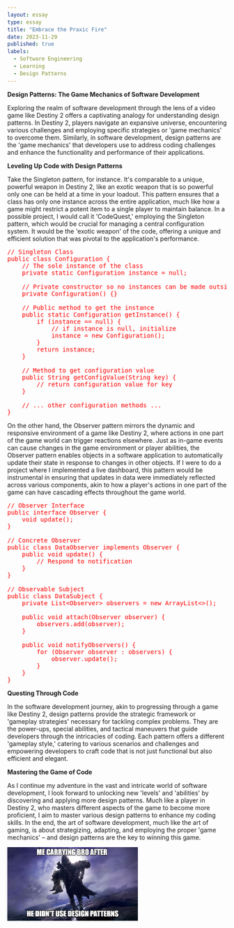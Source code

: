 ```yaml
---
layout: essay
type: essay
title: "Embrace the Praxic Fire"
date: 2023-11-29
published: true
labels:
  - Software Engineering
  - Learning
  - Design Patterns
---
```


<b>Design Patterns: The Game Mechanics of Software Development</b>

<p>Exploring the realm of software development through the lens of a video game like Destiny 2 offers a captivating analogy for understanding design patterns. In Destiny 2, players navigate an expansive universe, encountering various challenges and employing specific strategies or 'game mechanics' to overcome them. Similarly, in software development, design patterns are the 'game mechanics' that developers use to address coding challenges and enhance the functionality and performance of their applications.</p>

<b>Leveling Up Code with Design Patterns</b>

<p>Take the Singleton pattern, for instance. It's comparable to a unique, powerful weapon in Destiny 2, like an exotic weapon that is so powerful only one can be held at a time in your loadout. This pattern ensures that a class has only one instance across the entire application, much like how a game might restrict a potent item to a single player to maintain balance. In a possible project, I would call it 'CodeQuest,' employing the Singleton pattern, which would be crucial for managing a central configuration system. It would be the 'exotic weapon' of the code, offering a unique and efficient solution that was pivotal to the application's performance.</p>

<pre style="color: red;">
// Singleton Class
public class Configuration {
    // The sole instance of the class
    private static Configuration instance = null;

    // Private constructor so no instances can be made outside this class
    private Configuration() {}

    // Public method to get the instance
    public static Configuration getInstance() {
        if (instance == null) {
            // if instance is null, initialize
            instance = new Configuration();
        }
        return instance;
    }

    // Method to get configuration value
    public String getConfigValue(String key) {
        // return configuration value for key
    }

    // ... other configuration methods ...
}
</pre>

<p>On the other hand, the Observer pattern mirrors the dynamic and responsive environment of a game like Destiny 2, where actions in one part of the game world can trigger reactions elsewhere. Just as in-game events can cause changes in the game environment or player abilities, the Observer pattern enables objects in a software application to automatically update their state in response to changes in other objects. If I were to do a project where I implemented a live dashboard, this pattern would be instrumental in ensuring that updates in data were immediately reflected across various components, akin to how a player's actions in one part of the game can have cascading effects throughout the game world.</p>

<pre style="color: red;">
// Observer Interface
public interface Observer {
    void update();
}

// Concrete Observer
public class DataObserver implements Observer {
    public void update() {
        // Respond to notification
    }
}

// Observable Subject
public class DataSubject {
    private List&lt;Observer&gt; observers = new ArrayList&lt;&gt;();

    public void attach(Observer observer) {
        observers.add(observer);
    }

    public void notifyObservers() {
        for (Observer observer : observers) {
            observer.update();
        }
    }
}
</pre>

<b>Questing Through Code</b>

<p>In the software development journey, akin to progressing through a game like Destiny 2, design patterns provide the strategic framework or 'gameplay strategies' necessary for tackling complex problems. They are the power-ups, special abilities, and tactical maneuvers that guide developers through the intricacies of coding. Each pattern offers a different 'gameplay style,' catering to various scenarios and challenges and empowering developers to craft code that is not just functional but also efficient and elegant.</p>

<b>Mastering the Game of Code</b>

<p>As I continue my adventure in the vast and intricate world of software development, I look forward to unlocking new 'levels' and 'abilities' by discovering and applying more design patterns. Much like a player in Destiny 2, who masters different aspects of the game to become more proficient, I aim to master various design patterns to enhance my coding skills. In the end, the art of software development, much like the art of gaming, is about strategizing, adapting, and employing the proper 'game mechanics' – and design patterns are the key to winning this game.</p>

<div class="text-center p-4">
  <img width="300px" src="../img/Carry.PNG" class="img-thumbnail" >
</div>
